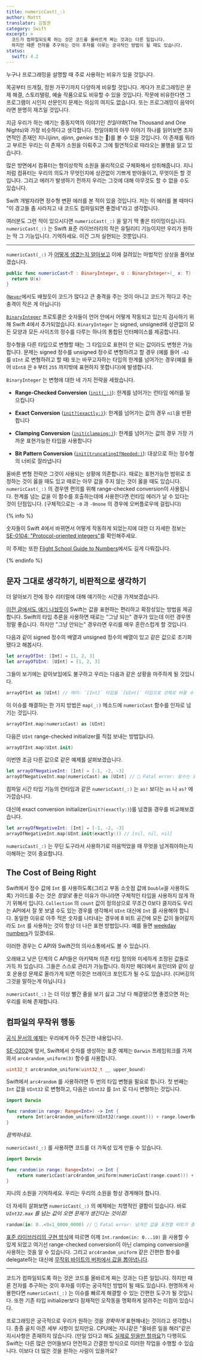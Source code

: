 ```yaml
---
title: numericCast(_:)
author: Mattt
translator: 김필권
category: Swift
excerpt: >
  코드가 컴파일되도록 하는 것은 코드를 올바르게 짜는 것과는 다른 일입니다.
  하지만 때론 전자를 추구하는 것이 후자를 이루는 궁극적인 방법이 될 때도 있습니다.
status:
  swift: 4.2
---
```


누구나 프로그래밍을 설명할 때 주로 사용하는 비유가 있을 것입니다.

목공부터 뜨개질, 정원 가꾸기까지 다양하게 비유할 것입니다.
게다가 프로그래밍은 문제 해결, 스토리텔링, 예술 작품으로도 비유할 수 있을 것입니다.
작문에 비유한다면 그 프로그램이 시인지 산문인지 문제는 의심의 여지도 없습니다.
또는 프로그래밍이 음악이라면 분명히 재즈일 것입니다.

지금 우리가 하는 얘기는 중동지역의 이야기인 _천일야화_(The Thousand and One Nights)와 가장 비슷하다고 생각합니다. 천일야화의 아무 이야기 하나를 읽어보면 초자연적인 존재인 지니(<dfn>jinn</dfn>, <dfn>djinn</dfn>, <dfn>genies</dfn> 또는 🧞‍)를 볼 수 있을 것입니다.
이 존재를 뭐라고 부르든 우리는 이 존재가 소원을 이뤄주고 그에 필연적으로 따라오는 불행을 알고 있습니다.

많은 방면에서 컴퓨터는 형이상학적 소원을 물리적으로 구체화해서 성취해줍니다.
지니처럼 컴퓨터는 우리의 의도가 무엇인지에 상관없이 기쁘게 받아들이고, 무엇이든 할 것입니다.
그리고 에러가 발생하기 전까지 우리는 그것에 대해 아무것도 할 수 없을 수도 있습니다.

Swift 개발자라면 정수형 변환 에러를 본 적이 있을 것입니다. 저는 이 에러를 볼 때마다 "이 경고들 좀 사라지고 내 코드도 컴파일되면 좋겠네"라고 생각합니다.

여러분도 그런 적이 있으시다면 `numericCast(_:)` 을 알기 딱 좋은 타이밍이십니다. `numericCast(_:)` 는 Swift 표준 라이브러리의 작은 유틸리티 기능이지만 우리가 원하는 딱 그 기능입니다.
기억하세요. 이건 그저 실현되는 것뿐입니다.

---

`numericCast(_:)` 가 [어떻게 생겼는지 알아보고](https://github.com/apple/swift/blob/7f7b4f12d3138c5c259547c49c3b41415cd4206e/stdlib/public/core/Integers.swift#L3508-L3510) 이에 걸려있는 마법적인 상상을 풀어보겠습니다.

```swift
public func numericCast<T : BinaryInteger, U : BinaryInteger>(_ x: T) -> U {
  return U(x)
}
```

([`Never`](/never)에서도 배웠듯이 코드가 많다고 큰 충격을 주는 것이 아니고 코드가 적다고 주는 충격이 작은 게 아닙니다)

[`BinaryInteger`](https://developer.apple.com/documentation/swift/binaryinteger) 프로토콜은 숫자들이 언어 안에서 어떻게 작동되고 있는지 검사하기 위해 Swift 4에서 추가되었습니다.
`BinaryInteger` 는 signed, unsigned에 상관없이 모든 모양과 모든 사이즈의 정수를 다루는 하나의 통합된 인터페이스를 제공합니다.

정수형을 다른 타입으로 변형할 때는 그 타입으로 표현이 안 되는 값이라도 변형은 가능합니다.
문제는 signed 정수를 unsigned 정수로 변형하려고 할 경우 (예를 들어 `-42` 를 `UInt` 로 변형하려고 할 때) 또는 바꾸고자하는 타입의 한계를 넘어가는 경우(예를 들어 `UInt8` 은 `0` 부터 `255` 까지밖에 표현하지 못합니다)에 발생합니다.

`BinaryInteger` 는 변형에 대한 네 가지 전략을 세웠습니다.

- **Range-Checked Conversion** ([`init(_:)`](https://developer.apple.com/documentation/swift/binaryinteger/2885704-init)): 한계를 넘어가는 런타임 에러를 일으킵니다

- **Exact Conversion** ([`init?(exactly:)`](https://developer.apple.com/documentation/swift/binaryinteger/2925955-init)): 한계를 넘어가는 값의 경우 `nil`을 반환합니다

- **Clamping Conversion** ([`init(clamping:)`](https://developer.apple.com/documentation/swift/binaryinteger/2886143-init)): 한계를 넘어가는 값의 경우 가장 가까운 표현가능한 타입을 사용합니다

- **Bit Pattern Conversion** ([`init(truncatingIfNeeded:)`](https://developer.apple.com/documentation/swift/binaryinteger/2925529-init)): 대상으로 하는 정수형의 너비로 잘라냅니다

올바른 변형 전략은 그것이 사용되는 상황에 의존합니다.
때로는 표현가능한 범위로 조정하는 것이 옳을 때도 있고 때로는 아무 값을 주지 않는 것이 옳을 때도 있습니다.
`numericCast(_:)` 의 경우엔 편의를 위해 range-checked conversion이 사용됩니다.
한계를 넘는 값을 이 함수를 호출하는데에 사용한다면 런타임 에러가 날 수 있다는 것이 단점입니다. (구체적으로는 `-0` 과 `-0none` 의 경우에 오버플로우에 걸립니다)

{% info %}

숫자들이 Swift 4에서 바뀌면서 어떻게 작동하게 되었는지에 대한 더 자세한 정보는 [SE-0104: "Protocol-oriented integers"](https://github.com/apple/swift-evolution/blob/master/proposals/0104-improved-integers.md)를 확인해주세요.

이 주제는 또한 [Flight School Guide to Numbers](https://gumroad.com/l/swift-numbers)에서도 길게 다뤄집니다.

{% endinfo %}


## 문자 그대로 생각하기, 비판적으로 생각하기

더 알아보기 전에 정수 리터럴에 대해 얘기하는 시간을 가져보겠습니다.

[이전 글에서도 얘기 나눴듯이](https://nshipster.com/swift-literals/) Swift는 값을 표현하는 편리하고 확장성있는 방법을 제공합니다.
Swift의 타입 추론을 사용하면 때로는 "그냥 되는" 경우가 있는데 이런 경우엔 정말 좋습니다. 하지만 "그냥 안되는" 경우라면 우리를 매우 혼란스럽게 할 것입니다.

다음과 같이 signed 정수의 배열과 unsigned 정수의 배열이 있고 같은 값으로 초기화됐다고 해봅시다.

```swift
let arrayOfInt: [Int] = [1, 2, 3]
let arrayOfUInt: [UInt] = [1, 2, 3]
```

그들이 보기에는 같아보임에도 불구하고 우리는 다음과 같은 상황을 마주하게 될 것입니다.

```swift
arrayOfInt as [UInt] // 에러: `[Int]` 타입을 `[UInt]` 타입으로 강제로 바꿀 수 없습니다
```

이 이슈를 해결하는 한 가지 방법은 `map(_:)` 메소드에 `numericCast` 함수를 인자로 넘기는 것입니다.

```swift
arrayOfInt.map(numericCast) as [UInt]
```

다음은 `UInt` range-checked initializer를 직접 보내는 방법입니다.

```swift
arrayOfInt.map(UInt.init)
```

이번엔 조금 다른 값으로 같은 예제를 살펴보겠습니다.

```swift
let arrayOfNegativeInt: [Int] = [-1, -2, -3]
arrayOfNegativeInt.map(numericCast) as [UInt] // 🧞‍ Fatal error: 음수는 표현할 수 없습니다
```

컴파일 시간 타입 기능의 런타임과 같은 `numericCast(_:)` 는 `as!` 보다는 `as` 나 `as?` 에 가깝습니다.

대신에 exact conversion initializer(`init?(exactly:)`)를 넘겼을 경우를 비교해보겠습니다.

```swift
let arrayOfNegativeInt: [Int] = [-1, -2, -3]
arrayOfNegativeInt.map(UInt.init(exactly:)) // [nil, nil, nil]
```

`numericCast(_:)` 는 무딘 도구라서 사용하기로 마음먹었을 때 무엇을 넘겨줘야하는지 이해하는 것이 중요합니다.

## The Cost of Being Right

Swift에서 정수 값에 `Int` 를 사용하도록(그리고 부동 소숫점 값에 `Double`을 사용하도록) 가이드를 주는 것은 _정말로_ 좋은 이유가 아니라면 구체적인 타입을 사용하지 않게 하기 위해서 입니다.
`Collection` 의 `count` 값이 정의상으로 무조건 0보다 클지라도 우리는 API에서 잘 못 보낼 수도 있는 경우를 생각해서 `UInt` 대신에 `Int` 를 사용해야 합니다.
동일한 이유로 아주 적은 숫자를 나타내는 경우에 8 비트 공간에 모든 값이 들어갈지라도 `Int` 를 사용하는 것이 항상 더 나은 표현 방법입니다. 예를 들면 [weekday numbers](/datecomponents)가 있겠네요.

이러한 경우는 C API와 Swift간의 의사소통에서도 볼 수 있습니다.

오래돼고 낮은 단계의 C API들은 아키텍쳐 의존 타입 정의와 미세하게 조정된 값들로 가득 차 있습니다.
그들은 스스로 관리가 가능합니다.
하지만 헤더에서 포인터와 같이 상호 운용성 문제로 올라가게 되면 이것은 브레이크 포인트가 될 수도 있습니다. (디버깅의 그것을 말하는게 아닙니다.)

`numericCast(_:)` 는 더 이상 빨간 줄을 보기 싫고 그냥 다 해결됐으면 좋겠으면 하는 우리를 위해 존재합니다.

## 컴파일의 무작위 행동

[공식 문서의 예제](https://developer.apple.com/documentation/swift/2884564-numericcast)는 우리에게 아주 친근한 내용입니다.

[SE-0202](https://github.com/apple/swift-evolution/blob/master/proposals/0202-random-unification.md)에 앞서, Swift에서 숫자를 생성하는 표준 예제는 `Darwin` 프레임워크를 가져와서 `arc4random_uniform(3)` 함수를 사용합니다.

```c
uint32_t arc4random_uniform(uint32_t __ upper_bound)
```

Swift에서 `arc4random` 를 사용하려면 두 번의 타입 변형을 필요로 합니다.
첫 번째는 `Int` 값을 `UInt32` 로 변형하고, 다음은 `UInt32` 를 `Int` 로 다시 변형하는 것입니다.

```swift
import Darwin

func random(in range: Range<Int>) -> Int {
    return Int(arc4random_uniform(UInt32(range.count))) + range.lowerBound
}
```

_끔찍하네요._

`numericCast(_:)` 를 사용하면 코드를 더 가독성 있게 만들 수 있습니다.

```swift
import Darwin

func random(in range: Range<Int>) -> Int {
    return numericCast(arc4random_uniform(numericCast(range.count))) + range.lowerBound
}
```

지니의 소원을 기억하세요. 우리는 우리의 소원을 항상 경계해야 합니다.

더 자세히 살펴보면 `numericCast(_:)` 의 예제에는 치명적인 결함이 있습니다.
바로 _`UInt32.max` 를 넘는 값이 오면 문제가 생긴다는 것이죠!_

```swift
random(in: 0..<0x1_0000_0000) // 🧞‍ Fatal error: 넘겨진 값을 표현할 비트가 충분하지 않습니다. (Not enough bits to represent the passed value)
```

[표준 라이브러리의 구현 방식](https://github.com/apple/swift/blob/7f7b4f12d3138c5c259547c49c3b41415cd4206e/stdlib/public/core/Integers.swift#L2537-L2560)에 따르면 이제 `Int.random(in: 0...10)` 을 사용할 수 있게 되었고 여기선 range-checked conversion이 아닌 clamping conversion을 사용하는 것을 알 수 있습니다.
그리고 `arc4random_uniform` 같은 간편한 함수를 delegate하는 대신에 [무작위 바이트의 버퍼에서 값을 뽑아냅니다](https://github.com/apple/swift/blob/7f7b4f12d3138c5c259547c49c3b41415cd4206e/stdlib/public/core/Random.swift#L156-L177).

---

코드가 컴파일되도록 하는 것은 코드를 올바르게 짜는 것과는 다른 일입니다.
하지만 때론 전자를 추구하는 것이 후자를 이루는 궁극적인 방법이 될 때도 있습니다.
현명하게 사용한다면 `numericCast(_:)` 는 이슈를 빠르게 해결할 수 있는 간편한 도구가 될 것입니다.
또한 기존 타입 initializer보다 잠재적인 오작동을 명확하게 알려주는 이점이 있습니다.

프로그래밍은 궁극적으로 우리가 원하는 것을 _정확하게_ 표현해내는 것이라고 생각합니다. 종종 골치 아픈 세부 사항이 있지만요.
CPU에는 지니같은 "올바른 일을 해라"같은 지시사항은 존재하지 않습니다.
(만일 있다고 해도 [실제로 믿을만 할까요](https://github.com/FixIssue/FixCode)?)
다행히도 Swift는 다른 많은 언어들보다 안전하고 간결한 방식으로 이러한 작업을 수행할 수 있습니다.
이보다 더 많은 것을 원하는 사람이 있을까요?
